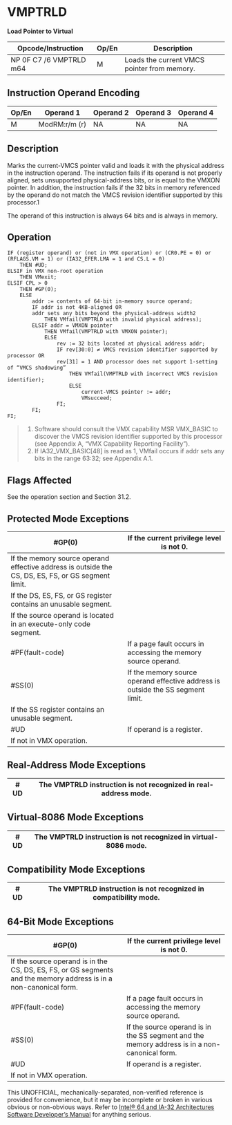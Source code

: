 # VMPTRLD

**Load Pointer to Virtual**

| Opcode/Instruction      | Op/En | Description                                 |
| ----------------------- | ----- | ------------------------------------------- |
| NP 0F C7 /6 VMPTRLD m64 | M     | Loads the current VMCS pointer from memory. |

## Instruction Operand Encoding

| Op/En | Operand 1     | Operand 2 | Operand 3 | Operand 4 |
| ----- | ------------- | --------- | --------- | --------- |
| M     | ModRM:r/m (r) | NA        | NA        | NA        |

## Description

Marks the current-VMCS pointer valid and loads it with the physical address in the instruction operand. The instruction fails if its operand is not properly aligned, sets unsupported physical-address bits, or is equal to the VMXON pointer. In addition, the instruction fails if the 32 bits in memory referenced by the operand do not match the VMCS revision identifier supported by this processor.1

The operand of this instruction is always 64 bits and is always in memory.

## Operation

```
IF (register operand) or (not in VMX operation) or (CR0.PE = 0) or (RFLAGS.VM = 1) or (IA32_EFER.LMA = 1 and CS.L = 0)
    THEN #​​​UD;
ELSIF in VMX non-root operation
    THEN VMexit;
ELSIF CPL > 0
    THEN #​​​​GP(0);
    ELSE
        addr := contents of 64-bit in-memory source operand;
        IF addr is not 4KB-aligned OR
        addr sets any bits beyond the physical-address width2
            THEN VMfail(VMPTRLD with invalid physical address);
        ELSIF addr = VMXON pointer
            THEN VMfail(VMPTRLD with VMXON pointer);
            ELSE
                rev := 32 bits located at physical address addr;
                IF rev[30:0] ≠ VMCS revision identifier supported by processor OR
                rev[31] = 1 AND processor does not support 1-setting of “VMCS shadowing”
                    THEN VMfail(VMPTRLD with incorrect VMCS revision identifier);
                    ELSE
                        current-VMCS pointer := addr;
                        VMsucceed;
                FI;
        FI;
FI;

```

> 1. Software should consult the VMX capability MSR VMX_BASIC to discover the VMCS revision identifier supported by this processor (see Appendix A, “VMX Capability Reporting Facility”).
> 2. If IA32_VMX_BASIC[48] is read as 1, VMfail occurs if addr sets any bits in the range 63:32; see Appendix A.1.

## Flags Affected

See the operation section and Section 31.2.

## Protected Mode Exceptions

| \#​​​​GP(0)                                                                                        | If the current privilege level is not 0.                                        |
| -------------------------------------------------------------------------------------------------- | ------------------------------------------------------------------------------- |
| If the memory source operand effective address is outside the CS, DS, ES, FS, or GS segment limit. |
| If the DS, ES, FS, or GS register contains an unusable segment.                                    |
| If the source operand is located in an execute-only code segment.                                  |
| \#​PF(fault-code)                                                                                  | If a page fault occurs in accessing the memory source operand.                  |
| \#​​​​​SS(0)                                                                                       | If the memory source operand effective address is outside the SS segment limit. |
| If the SS register contains an unusable segment.                                                   |
| #​​​UD                                                                                             | If operand is a register.                                                       |
| If not in VMX operation.                                                                           |

## Real-Address Mode Exceptions

| #​​​UD | The VMPTRLD instruction is not recognized in real-address mode. |
| ------ | --------------------------------------------------------------- |

## Virtual-8086 Mode Exceptions

| #​​​UD | The VMPTRLD instruction is not recognized in virtual-8086 mode. |
| ------ | --------------------------------------------------------------- |

## Compatibility Mode Exceptions

| #​​​UD | The VMPTRLD instruction is not recognized in compatibility mode. |
| ------ | ---------------------------------------------------------------- |

## 64-Bit Mode Exceptions

| \#​​​​GP(0)                                                                                                       | If the current privilege level is not 0.                                                      |
| ----------------------------------------------------------------------------------------------------------------- | --------------------------------------------------------------------------------------------- |
| If the source operand is in the CS, DS, ES, FS, or GS segments and the memory address is in a non-canonical form. |
| \#​PF(fault-code)                                                                                                 | If a page fault occurs in accessing the memory source operand.                                |
| \#​​​​​SS(0)                                                                                                      | If the source operand is in the SS segment and the memory address is in a non-canonical form. |
| #​​​UD                                                                                                            | If operand is a register.                                                                     |
| If not in VMX operation.                                                                                          |

This UNOFFICIAL, mechanically-separated, non-verified reference is provided for convenience, but it may be
incomplete or broken in various obvious or non-obvious
ways. Refer to [Intel® 64 and IA-32 Architectures Software Developer’s Manual](https://software.intel.com/en-us/download/intel-64-and-ia-32-architectures-sdm-combined-volumes-1-2a-2b-2c-2d-3a-3b-3c-3d-and-4) for anything serious.
